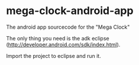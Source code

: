 mega-clock-android-app
======================

The android app sourcecode for the "Mega Clock"

The only thing you need is the adk eclipse (http://developer.android.com/sdk/index.html).

Import the project to eclipse and run it. 
